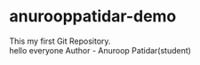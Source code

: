 # anurooppatidar-demo
This my first Git Repository.
<br>
hello everyone 
Author - Anuroop Patidar(student)

